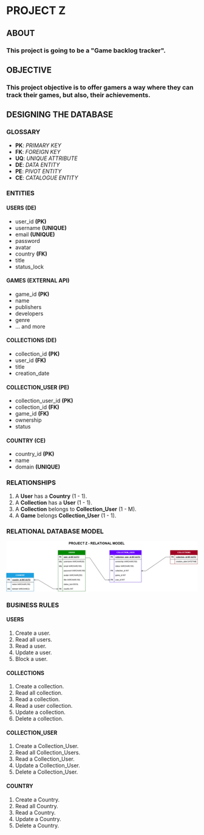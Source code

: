 # PROJECT Z 

## ABOUT
### This project is going to be a "Game backlog tracker". 

## OBJECTIVE

### This project objective is to offer gamers a way where they can track their games, but also, their achievements.

## DESIGNING THE DATABASE

### GLOSSARY
- **PK**: _PRIMARY KEY_
- **FK**: _FOREIGN KEY_
- **UQ**: _UNIQUE ATTRIBUTE_
- **DE**: _DATA ENTITY_
- **PE**: _PIVOT ENTITY_
- **CE**: _CATALOGUE ENTITY_

### ENTITIES

#### USERS **(DE)**

- user_id **(PK)**
- username **(UNIQUE)**
- email **(UNIQUE)**
- password
- avatar
- country **(FK)**
- title
- status_lock

#### GAMES **(EXTERNAL API)**

- game_id **(PK)**
- name
- publishers
- developers
- genre
- ... and more

#### COLLECTIONS **(DE)**

- collection_id **(PK)**
- user_id **(FK)**
- title
- creation_date


#### COLLECTION_USER **(PE)**

- collection_user_id **(PK)**
- collection_id **(FK)**
- game_id **(FK)**
- ownership
- status

#### COUNTRY **(CE)**

- country_id **(PK)**
- name
- domain **(UNIQUE)**

### RELATIONSHIPS

1. A **User** has a **Country** (1 - 1).
1. A **Collection** has a **User** (1 - 1).
1. A **Collection** belongs to **Collection_User** (1 - M).
1. A **Game** belongs **Collection_User** (1 - 1).

### RELATIONAL DATABASE MODEL

![](./relational-model.png)

### BUSINESS RULES

#### USERS

1. Create a user.
1. Read all users.
1. Read a user.
1. Update a user.
1. Block a user.

#### COLLECTIONS

1. Create a collection.
1. Read all collection.
1. Read a collection.
1. Read a user collection.
1. Update a collection.
1. Delete a collection.

#### COLLECTION_USER

1. Create a Collection_User.
1. Read all Collection_Users.
1. Read a Collection_User.
1. Update a Collection_User.
1. Delete a Collection_User.

#### COUNTRY

1. Create a Country.
1. Read all Country.
1. Read a Country.
1. Update a Country.
1. Delete a Country.


